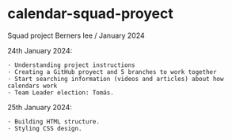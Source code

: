 # calendar-squad-proyect

Squad project Berners lee / January 2024

24th January 2024:

    · Understanding project instructions
    · Creating a GitHub proyect and 5 branches to work together
    · Start searching information (videos and articles) about how calendars work
    · Team Leader election: Tomás.

25th January 2024:

    · Building HTML structure.
    · Styling CSS design.
